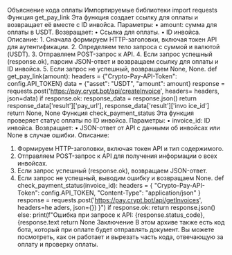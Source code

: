 Объяснение кода оплаты
Импортируемые библиотеки
import requests
Функция get_pay_link
Эта функция создает ссылку для оплаты и возвращает её вместе с ID инвойса.
Параметры:
•
amount: сумма для оплаты в USDT.
Возвращает:
•
Ссылка для оплаты.
•
ID инвойса.
Описание:
1.
Сначала формируем HTTP-заголовки, включая токен API для аутентификации.
2.
Определяем тело запроса с суммой и валютой (USDT).
3.
Отправляем POST-запрос к API.
4.
Если запрос успешный (response.ok), парсим JSON-ответ и возвращаем ссылку для оплаты и ID инвойса.
5.
Если запрос не успешный, возвращаем None, None.
def get_pay_link(amount):
headers = {"Crypto-Pay-API-Token": config.API_TOKEN} data = {"asset": "USDT", "amount": amount}
response = requests.post('https://pay.crypt.bot/api/createInvoice', headers= headers, json=data)
if response.ok:
response_data = response.json()
return response_data['result']['pay_url'], response_data['result']['invo ice_id']
return None, None
Функция check_payment_status
Эта функция проверяет статус оплаты по ID инвойса.
Параметры:
•
invoice_id: ID инвойса.
Возвращает:
•
JSON-ответ от API с данными об инвойсах или None в случае ошибки.
Описание:
1. Формируем HTTP-заголовки, включая токен API и тип содержимого.
2. Отправляем POST-запрос к API для получения информации о всех инвойсах.
3. Если запрос успешный (response.ok), возвращаем JSON-ответ.
4. Если запрос не успешный, выводим ошибку и возвращаем None.
def check_payment_status(invoice_id):
headers = {
"Crypto-Pay-API-Token": config.API_TOKEN,
"Content-Type": "application/json"
}
response = requests.post('https://pay.crypt.bot/api/getInvoices', headers=he
aders, json={})
}")
if response.ok:
return response.json()
else:
print(f"Ошибка при запросе к API: {response.status_code}, {response.text
return None
Заключение
В этом архиве также есть код бота, который при оплате будет отправлять документ. Вы
можете посмотреть, как он работает и вырезать часть кода, отвечающую за оплату и
проверку оплаты.